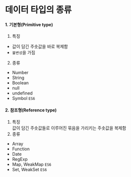 # 데이터 타입의 종류
#### 1. 기본형(Primitive type)
   1) 특징
   - 값이 담긴 주솟값을 바로 복제함
   - `불변성`을 가짐
   2) 종류
   - Number
   - String
   - Boolean
   - null
   - undefined
   - Symbol `ES6`
#### 2. 참조형(Reference type)
   1) 특징\
값이 담긴 주솟값들로 이루어진 묶음을 가리키는 주솟값을 복제함
   2) 종류
   - Array
   - Function
   - Date
   - RegExp
   - Map, WeakMap `ES6`
   - Set, WeakSet `ES6`